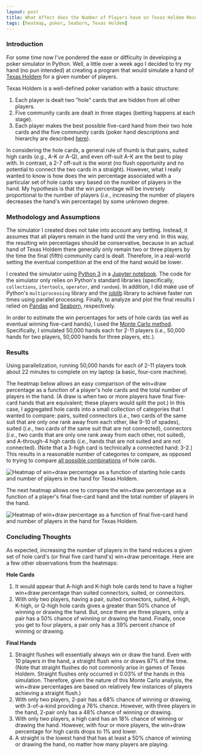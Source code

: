 ```yaml
---
layout: post
title: What Affect does the Number of Players have on Texas Holdem Results?
tags: [heatmap, poker, Seaborn, Texas Holdem]
---
```


### Introduction
For some time now I've pondered the ease or difficulty in developing a poker simulator in Python.  Well, a little over a week ago I decided to try my hand (no pun intended) at creating a program that would simulate a hand of [Texas Holdem](https://en.wikipedia.org/wiki/Texas_hold_%27em) for a given number of players.

Texas Holdem is a well-defined poker variation with a basic structure: 
1. Each player is dealt two "hole" cards that are hidden from all other players.
2. Five community cards are dealt in three stages (betting happens at each stage).
3. Each player makes the best possible five-card hand from their two hole cards and the five community cards (poker hand descriptions and hierarchy are described [here](https://www.cardplayer.com/rules-of-poker/hand-rankings)).

In considering the hole cards, a general rule of thumb is that pairs, suited high cards (_e.g._, A-K or A-Q), and even off-suit A-K are the best to play with.  In contrast, a 2-7 off-suit is the worst (no flush opportunity and no potential to connect the two cards in a straight).  However, what I really wanted to know is how does the win percentage associated with a particular set of hole cards vary based on the number of players in the hand.  My hypothesis is that the win percentage will be inversely proportional to the number of players (_i.e._, increasing the number of players decreases the hand's win percentage) by some unknown degree.

### Methodology and Assumptions
The simulator I created does not take into account any betting.  Instead, it assumes that all players remain in the hand until the very end.  In this way, the resulting win percentages should be conservative, because in an actual hand of Texas Holdem there generally only remain two or three players by the time the final (fifth) community card is dealt.  Therefore, in a real-world setting the eventual competition at the end of the hand would be lower.

I created the simulator using [Python 3](https://www.python.org/) in a [Jupyter notebook](https://jupyter.org/).  The code for the simulator only relies on Python's standard libraries (specifically, `collections`, `itertools`, `operator`, and `random`).  In addition, I did make use of Python's `multiprocessing` library and the [joblib](https://joblib.readthedocs.io/) library to achieve faster run times using parallel processing.  Finally, to analyze and plot the final results I relied on [Pandas](https://pandas.pydata.org/) and [Seaborn](https://seaborn.pydata.org/), respectively.

In order to estimate the win percentages for sets of hole cards (as well as eventual winning five-card hands), I used the [Monte Carlo method](https://en.wikipedia.org/wiki/Monte_Carlo_method).  Specifically, I simulated 50,000 hands each for 2-11 players (_i.e._, 50,000 hands for two players, 50,000 hands for three players, etc.).

### Results
Using parallelization, running 50,000 hands for each of 2-11 players took about 22 minutes to complete on my laptop (a basic, four-core machine).

The heatmap below allows an easy comparison of the win+draw percentage as a function of a player's hole cards and the total number of players in the hand. (A draw is when two or more players have final five-card hands that are equivalent; these players would split the pot.)  In this case, I aggregated hole cards into a small collection of categories that I wanted to compare: pairs, suited connectors (_i.e._, two cards of the same suit that are only one rank away from each other, like 9-10 of spades), suited (_i.e._, two cards of the same suit that are not connected), connectors (_i.e._, two cards that are only one rank away from each other, not suited), and A-through-4 high cards (_i.e._, hands that are not suited and are not connected). (Note that a 3-high card is technically a connected hand: 3-2.)  This results in a reasonable number of categories to compare, as opposed to trying to compare [all possible combinations](https://www.tightpoker.com/poker_hands.html) of hole cards.

![Heatmap of win+draw percentage as a function of starting hole cards and number of players in the hand for Texas Holdem.]({{http://rahosbach.github.io}}/img/texas_holdem/heatmap_hole_cards.svg)

The next heatmap allows one to compare the win+draw percentage as a function of a player's final five-card hand and the total number of players in the hand.

![Heatmap of win+draw percentage as a function of final five-card hand and number of players in the hand for Texas Holdem.]({{http://rahosbach.github.io}}/img/texas_holdem/heatmap_final_hand.svg)

### Concluding Thoughts
As expected, increasing the number of players in the hand reduces a given set of hole card's (or final five card hand's) win+draw percentage.  Here are a few other observations from the heatmaps:

**Hole Cards**
1. It would appear that A-high and K-high hole cards tend to have a higher win+draw percentage than suited connectors, suited, or connectors.
2. With only two players, having a pair, suited connectors, suited, A-high, K-high, or Q-high hole cards gives a greater than 50% chance of winning or drawing the hand.  But, once there are three players, only a pair has a 50% chance of winning or drawing the hand.  Finally, once you get to four players, a pair only has a 39% percent chance of winning or drawing.

**Final Hands**
1. Straight flushes will essentially always win or draw the hand.  Even with 10 players in the hand, a straight flush wins or draws 87% of the time. (Note that straight flushes do not commonly arise in games of Texas Holdem.  Straight flushes only occurred in 0.03% of the hands in this simulation.  Therefore, given the nature of this Monte Carlo analysis, the win+draw percentages are based on relatively few instances of players achieving a straight flush.)
2. With only two players, 2-pair has a 68% chance of winning or drawing, with 3-of-a-kind providing a 76% chance.  However, with three players in the hand, 2-pair only has a 48% chance of winning or drawing.
3. With only two players, a high card has an 18% chance of winning or drawing the hand.  However, with four or more players, the win+draw percentage for high cards drops to 1% and lower.
4. A straight is the lowest hand that has at least a 50% chance of winning or drawing the hand, no matter how many players are playing.
